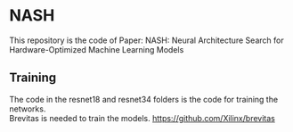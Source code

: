 # NASH
This repository is the code of Paper: NASH: Neural Architecture Search for Hardware-Optimized Machine Learning Models  
## Training
The code in the resnet18 and resnet34 folders is the code for training the networks.  
Brevitas is needed to train the models. https://github.com/Xilinx/brevitas  

